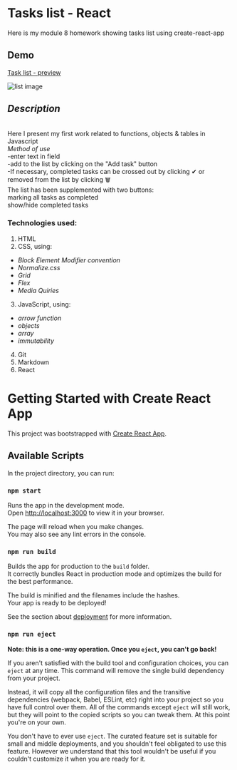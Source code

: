 # Tasks list - React
Here is my module 8 homework showing tasks list using create-react-app

## Demo

[Task list - preview](https://parvinaodinaeva.github.io/homepage_7/)

![list image](https://i.postimg.cc/tTCL6wRK/list-image.png)

## *Description*
<br>Here I present my first work related to functions, objects & tables in Javascript
<br>*Method of use*
<br>-enter text in field
<br>-add to the list by clicking on the "Add task" button
<br>-If necessary, completed tasks can be crossed out by clicking ✔ or removed from the list by clicking 🗑
<br>The list has been supplemented with two buttons:
<br>marking all tasks as completed
<br>show/hide completed tasks

### Technologies used:
1. HTML
2. CSS, using:
  - *Block Element Modifier convention*
  - *Normalize.css*
  - *Grid*
  - *Flex*
  - *Media Quiries*
3. JavaScript, using:
  - *arrow function*
  - *objects*
  - *array*
  - *immutability*
4. Git 
5. Markdown
6. React

# Getting Started with Create React App

This project was bootstrapped with [Create React App](https://github.com/facebook/create-react-app).

## Available Scripts

In the project directory, you can run:

### `npm start`

Runs the app in the development mode.\
Open [http://localhost:3000](http://localhost:3000) to view it in your browser.

The page will reload when you make changes.\
You may also see any lint errors in the console.

### `npm run build`

Builds the app for production to the `build` folder.\
It correctly bundles React in production mode and optimizes the build for the best performance.

The build is minified and the filenames include the hashes.\
Your app is ready to be deployed!

See the section about [deployment](https://facebook.github.io/create-react-app/docs/deployment) for more information.

### `npm run eject`

**Note: this is a one-way operation. Once you `eject`, you can't go back!**

If you aren't satisfied with the build tool and configuration choices, you can `eject` at any time. This command will remove the single build dependency from your project.

Instead, it will copy all the configuration files and the transitive dependencies (webpack, Babel, ESLint, etc) right into your project so you have full control over them. All of the commands except `eject` will still work, but they will point to the copied scripts so you can tweak them. At this point you're on your own.

You don't have to ever use `eject`. The curated feature set is suitable for small and middle deployments, and you shouldn't feel obligated to use this feature. However we understand that this tool wouldn't be useful if you couldn't customize it when you are ready for it.